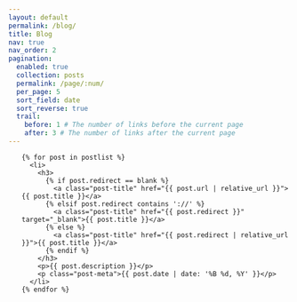 ```yaml
---
layout: default
permalink: /blog/
title: Blog
nav: true
nav_order: 2
pagination:
  enabled: true
  collection: posts
  permalink: /page/:num/
  per_page: 5
  sort_field: date
  sort_reverse: true
  trail:
    before: 1 # The number of links before the current page
    after: 3 # The number of links after the current page
---
```


<div class="post">
  <ul class="post-list">
    <!-- {% if page.pagination.enabled %}
      {% assign postlist = paginator.posts %}
    {% else %}
      {% assign postlist = site.posts %}
    {% endif %} -->

    {% for post in postlist %}
      <li>
        <h3>
          {% if post.redirect == blank %}
            <a class="post-title" href="{{ post.url | relative_url }}">{{ post.title }}</a>
          {% elsif post.redirect contains '://' %}
            <a class="post-title" href="{{ post.redirect }}" target="_blank">{{ post.title }}</a>
          {% else %}
            <a class="post-title" href="{{ post.redirect | relative_url }}">{{ post.title }}</a>
          {% endif %}
        </h3>
        <p>{{ post.description }}</p>
        <p class="post-meta">{{ post.date | date: '%B %d, %Y' }}</p>
      </li>
    {% endfor %}

  </ul>

<!-- {% if page.pagination.enabled %}
{% include pagination.liquid %}
{% endif %} -->

</div>
